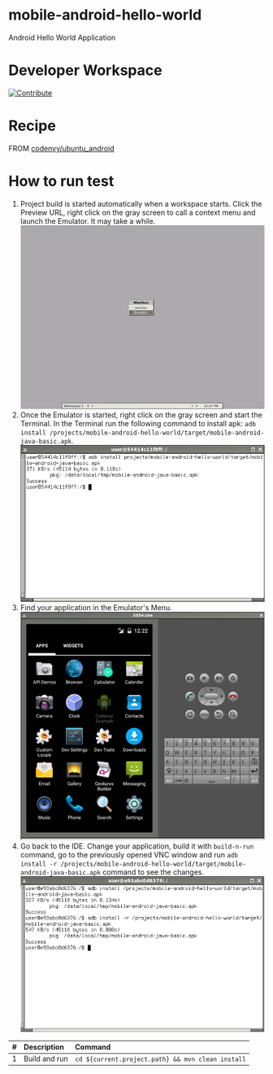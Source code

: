 # mobile-android-hello-world

Android Hello World Application

# Developer Workspace

[![Contribute](http://beta.codenvy.com/factory/resources/codenvy-contribute.svg)](http://beta.codenvy.com/f?id=pszp1h06t076k093)

# Recipe

FROM [codenvy/ubuntu_android](https://hub.docker.com/r/codenvy/ubuntu_android/)

# How to run test

1. Project build is started automatically when a workspace starts. Click the Preview URL, right click on the gray screen to call a context menu and launch the Emulator. It may take a while.
![Alt text](https://raw.githubusercontent.com/ddementieva/android-images/master/images/context-menu.png "Context menu")
2.  Once the Emulator is started, right click on the gray screen and start the Terminal. In the Terminal run the following command to install apk: `adb install /projects/mobile-android-hello-world/target/mobile-android-java-basic.apk`.           
![Alt text](https://raw.githubusercontent.com/ddementieva/android-images/master/images/adb-install-hello-world.png "adb install hello world")
3. Find your application in the Emulator's Menu.
![Alt text](https://raw.githubusercontent.com/ddementieva/android-images/master/images/codenvy-example.png "Codenvy Example")
4. Go back to the IDE. Change your application, build it with `build-n-run` command, go to the previously opened VNC window and run `adb install -r /projects/mobile-android-hello-world/target/mobile-android-java-basic.apk` command to see the changes.       
![Alt text](https://raw.githubusercontent.com/ddementieva/android-images/master/images/update-hello-world.png "Update Hello World")

| #       | Description           | Command  |
| :------------- |:-------------| :-----|
| 1      | Build and run | `cd ${current.project.path} && mvn clean install` |

